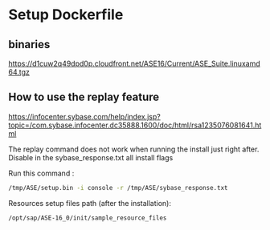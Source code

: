 # Setup Dockerfile

## binaries

https://d1cuw2q49dpd0p.cloudfront.net/ASE16/Current/ASE_Suite.linuxamd64.tgz

## How to use the replay feature
https://infocenter.sybase.com/help/index.jsp?topic=/com.sybase.infocenter.dc35888.1600/doc/html/rsa1235076081641.html

The replay command does not work when running the install just right after.
Disable in the sybase_response.txt all install flags

Run this command : 

```bash
/tmp/ASE/setup.bin -i console -r /tmp/ASE/sybase_response.txt
```

Resources setup files path (after the installation):
```bash
/opt/sap/ASE-16_0/init/sample_resource_files
```
